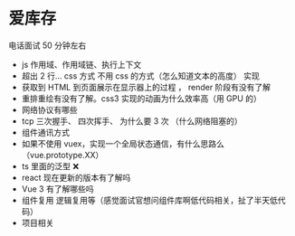 # 爱库存

电话面试 50 分钟左右

- js 作用域、作用域链、执行上下文
- 超出 2 行... css 方式 不用 css 的方式（怎么知道文本的高度） 实现
- 获取到 HTML 到页面展示在显示器上的过程 ， render 阶段有没有了解
- 重排重绘有没有了解。css3 实现的动画为什么效率高（用 GPU 的）
- 网络协议有哪些
- tcp 三次握手、 四次挥手、 为什么要 3 次 （什么网络阻塞的）
- 组件通讯方式
- 如果不使用 vuex，实现一个全局状态通信，有什么思路么 （vue.prototype.XX）
- ts 里面的泛型 ❌
- react 现在更新的版本有了解吗
- Vue 3 有了解哪些吗
- 组件复用 逻辑复用等（感觉面试官想问组件库啊低代码相关，扯了半天低代码）
- 项目相关
